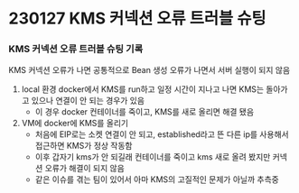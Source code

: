 # 230127 KMS 커넥션 오류 트러블 슈팅

### KMS 커넥션 오류 트러블 슈팅 기록

KMS 커넥션 오류가 나면 공통적으로 Bean 생성 오류가 나면서 서버 실행이 되지 않음

1. local 환경 docker에서 KMS를 run하고 일정 시간이 지나고 나면 KMS는 돌아가고 있으나 연결이 안 되는 경우가 있음
   - 이 경우 docker 컨테이너를 죽이고, KMS를 새로 올리면 해결 됐음
2. VM에 docker에 KMS를 올리기
   - 처음에 EIP로는 소켓 연결이 안 되고, established라고 뜬 다른 ip를 사용해서 접근하면 KMS가 정상 작동함
   - 이후 갑자기 kms가 안 되길래 컨테이너를 죽이고 kms 새로 올려 봤지만 커넥션 오류가 해결이 되지 않음
   - 같은 이슈를 겪는 팀이 있어서 아마 KMS의 고질적인 문제가 아닐까 추측중
